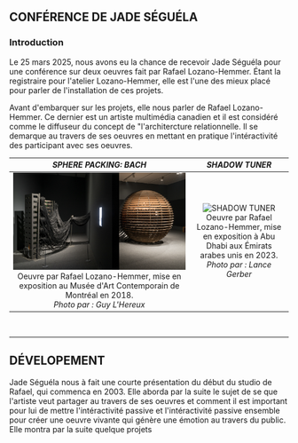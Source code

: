## CONFÉRENCE DE JADE SÉGUÉLA

### Introduction

Le 25 mars 2025, nous avons eu la chance de recevoir Jade Séguéla pour une conférence sur deux oeuvres fait par Rafael Lozano-Hemmer. Étant la registraire pour l'atelier Lozano-Hemmer, elle est l'une des mieux placé pour parler de l'installation de ces projets. 

Avant d'embarquer sur les projets, elle nous parler de Rafael Lozano-Hemmer. Ce dernier est un artiste multimédia canadien et il est considéré comme le diffuseur du concept de "l'architercture relationnelle. Il se demarque au travers de ses oeuvres en mettant en pratique l'intéractivité des participant avec ses oeuvres.

<i>SPHERE PACKING: BACH</i> | <i>SHADOW TUNER</i>
:-------------------------:|:-------------------------:
![PRÉSENCE INSTABLE](/studio_LOZANO-HEMMER/media/exposition_sphere_rafael_lozano.png) Oeuvre par Rafael Lozano-Hemmer, mise en exposition au Musée d'Art Contemporain de Montréal en 2018. <br> <i>Photo par : Guy L'Hereux</i>|![SHADOW TUNER](/studio_LOZANO-HEMMER/media/shadow_tuner_rafael_lozano.png)Oeuvre par Rafael Lozano-Hemmer, mise en exposition à Abu Dhabi aux Émirats arabes unis en 2023. <br> <i>Photo par : Lance Gerber</i>
<br>

---

## DÉVELOPEMENT

Jade Séguéla nous à fait une courte présentation du début du studio de Rafael, qui commenca en 2003. Elle aborda par la suite le sujet de se que l'artiste veut partager au travers de ses oeuvres et comment il est important pour lui de mettre l'intéractivité passive et l'intéractivité passive ensemble pour créer une oeuvre vivante qui génère une émotion au travers du public. Elle montra par la suite quelque projets 
